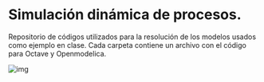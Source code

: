 # Simulación dinámica de procesos.
Repositorio de códigos utilizados para la resolución de los modelos usados como ejemplo en clase. Cada carpeta contiene un archivo con el código para Octave y Openmodelica.

![img](https://github.com/jalas-uca/Simulacion-dinamica-de-procesos-02-2018/blob/master/Tanque01/Ecuaciones/equation.png)
